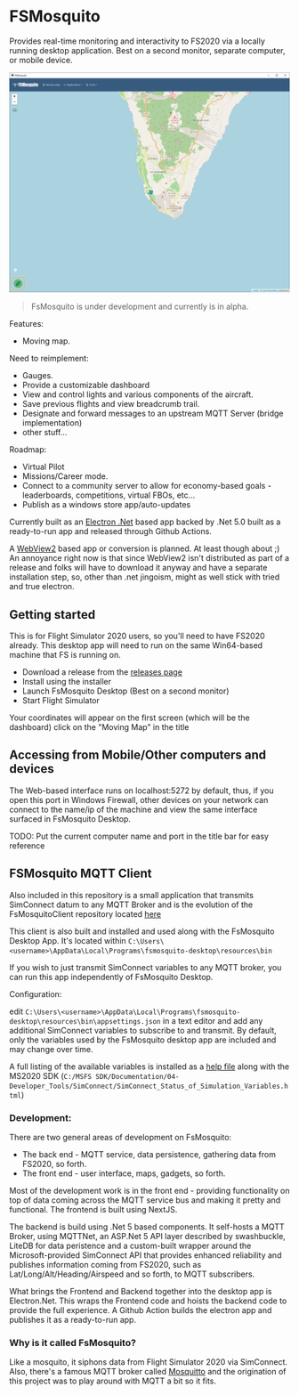 # FSMosquito

Provides real-time monitoring and interactivity to FS2020 via a locally running desktop application. Best on a second monitor, separate computer, or mobile device.

![FsMosquito Moving Map](https://raw.githubusercontent.com/fsmosquito/fsmosquito/master/docs/images/2020-12-25%2013_31_40-FSMosquito.png "FsMosquito Moving Map")

> FsMosquito is under development and currently is in alpha.

Features:
 - Moving map.

Need to reimplement:
 - Gauges.
 - Provide a customizable dashboard
 - View and control lights and various components of the aircraft.
 - Save previous flights and view breadcrumb trail.
 - Designate and forward messages to an upstream MQTT Server (bridge implementation)
 - other stuff...

Roadmap:
 - Virtual Pilot
 - Missions/Career mode.
 - Connect to a community server to allow for economy-based goals - leaderboards, competitions, virtual FBOs, etc... 
 - Publish as a windows store app/auto-updates

Currently built as an [Electron .Net](https://github.com/ElectronNET/Electron.NET) based app backed by .Net 5.0 built as a ready-to-run app and released through Github Actions.

A [WebView2](https://docs.microsoft.com/en-us/microsoft-edge/webview2/) based app or conversion is planned. At least though about ;)
An annoyance right now is that since WebView2 isn't distributed as part of a release and folks will have to download it anyway and have a separate installation step, so, other than .net jingoism, might as well stick with tried and true electron.

## Getting started

This is for Flight Simulator 2020 users, so you'll need to have FS2020 already. This desktop app will need to run on the same Win64-based machine that FS is running on.

- Download a release from the [releases page](https://github.com/fsmosquito/fsmosquito/releases)
- Install using the installer
- Launch FsMosquito Desktop (Best on a second monitor)
- Start Flight Simulator

Your coordinates will appear on the first screen (which will be the dashboard) click on the "Moving Map" in the title

## Accessing from Mobile/Other computers and devices

The Web-based interface runs on localhost:5272 by default, thus, if you open this port in Windows Firewall, other devices on your network can connect to the name/ip of the machine and view the same interface surfaced in FsMosquito Desktop.

TODO: Put the current computer name and port in the title bar for easy reference


## FSMosquito MQTT Client

Also included in this repository is a small application that transmits SimConnect datum to any MQTT Broker and is the evolution of the FsMosquitoClient repository located [here](https://github.com/fsmosquito/fsmosquitoclient)

This client is also built and installed and used along with the FsMosquito Desktop App. It's located within ```C:\Users\<username>\AppData\Local\Programs\fsmosquito-desktop\resources\bin```

If you wish to just transmit SimConnect variables to any MQTT broker, you can run this app independently of FsMosquito Desktop.

Configuration:

edit ```C:\Users\<username>\AppData\Local\Programs\fsmosquito-desktop\resources\bin\appsettings.json``` in a text editor and add any additional SimConnect variables to subscribe to and transmit. By default, only the variables used by the FsMosquito desktop app are included and may change over time.

A full listing of the available variables is installed as a [help file](file:///C:/MSFS%20SDK/Documentation/04-Developer_Tools/SimConnect/SimConnect_Status_of_Simulation_Variables.html) along with the MS2020 SDK (```C:/MSFS SDK/Documentation/04-Developer_Tools/SimConnect/SimConnect_Status_of_Simulation_Variables.html```)

### Development:

There are two general areas of development on FsMosquito:

 - The back end - MQTT service, data persistence, gathering data from FS2020, so forth.
 - The front end - user interface, maps, gadgets, so forth.

Most of the development work is in the front end - providing functionality on top of data coming across the MQTT service bus and making it pretty and functional. The frontend is built using NextJS.


The backend is build using .Net 5 based components. It self-hosts a MQTT Broker, using MQTTNet, an ASP.Net 5 API layer described by swashbuckle, LiteDB for data peristence and a custom-built wrapper around the Microsoft-provided SimConnect API that provides enhanced reliability and publishes information coming from FS2020, such as Lat/Long/Alt/Heading/Airspeed and so forth, to MQTT subscribers.

What brings the Frontend and Backend together into the desktop app is Electron.Net. This wraps the Frontend code and hoists the backend code to provide the full experience. A Github Action builds the electron app and publishes it as a ready-to-run app.


### Why is it called FsMosquito?

Like a mosquito, it siphons data from Flight Simulator 2020 via SimConnect. Also, there's a famous MQTT broker called [Mosquitto](https://mosquitto.org/) and the origination of this project was to play around with MQTT a bit so it fits.
